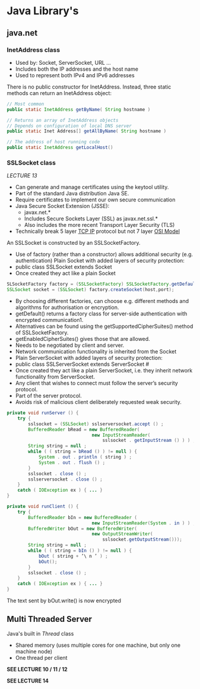# Java Library's
## java.net
### InetAddress class
- Used by: Socket, ServerSocket, URL ...
- Includes both the IP addresses and the host name
- Used to represent both IPv4 and IPv6 addresses

There is no public constructor for InetAddress. Instead, three static methods can return an InetAddress object:
```java
// Most common
public static InetAddress getByName( String hostname )
```
```java
// Returns an array of InetAddress objects
// Depends on configuration of local DNS server
public static Inet Address[] getAllByName( String hostname )
```
```java
// The address of host running code
public static InetAddress getLocalHost()
```
### SSLSocket class
*LECTURE 13*
- Can generate and manage certificates using the keytool utility.  
- Part of the standard Java distribution Java SE.  
- Require certificates to implement our own secure communication
- Java Secure Socket Extension (JSSE):  
	- javax.net.*  
	- Includes Secure Sockets Layer (SSL) as javax.net.ssl.*  
	- Also includes the more recent Transport Layer Security (TLS)
- Technically break 5 layer [TCP IP](TCP%20IP.md) protocol but not 7 layer [OSI Model](OSI%20Model.md)

An SSLSocket is constructed by an SSLSocketFactory.  
- Use of factory (rather than a constructor) allows additional security (e.g. authentication)
Plain Socket with added layers of security protection:  
- public class SSLSocket extends Socket
- Once created they act like a plain Socket
```java
SLSocketFactory factory = (SSLSocketFactory) SSLSocketFactory.getDefault();
SSLSocket socket = (SSLSocket) factory.createSocket(host,port);
```
- By choosing different factories, can choose e.g. different methods and algorithms for authorisation or encryption.  
- getDefault() returns a factory class for server-side authentication with encrypted communication1.  
- Alternatives can be found using the getSupportedCipherSuites() method of SSLSocketFactory.  
- getEnabledCipherSuites() gives those that are allowed.  
- Needs to be negotiated by client and server.  
- Network communication functionality is inherited from the Socket
- Plain ServerSocket with added layers of security protection:  
- public class SSLServerSocket extends ServerSocket  #
- Once created they act like a plain ServerSocket, i.e. they inherit network functionality from ServerSocket.  
- Any client that wishes to connect must follow the server’s security protocol.  
- Part of the server protocol.  
- Avoids risk of malicious client deliberately requested weak security.
```java
private void runServer () {  
	try {  
		sslsocket = (SSLSocket) sslserversocket.accept () ;  
		BufferedReader bRead = new BufferedReader(
								new InputStreamReader(
									sslsocket . getInputStream () ) ) ;  
		String string = null ;  
		while ( ( string = bRead () ) != null ) {  
			System . out . println ( string ) ;  
			System . out . flush () ;  
		}  
		sslsocket . close () ;  
		sslserversocket . close () ;  
	}  
	catch ( IOException ex ) { ... }  
}
```
```java
private void runClient () {  
	try {  
		BufferedReader bIn = new BufferedReader (  
								new InputStreamReader(System . in ) ) ;
		BufferedWriter bOut = new BufferedWriter(  
								new OutputStreamWriter(
									sslsocket.getOutputStream()));
		String string = null ;  
		while ( ( string = bIn () ) != null ) {  
			bOut ( string + ’\ n ’ ) ;  
			bOut();
		}  
		sslsocket . close () ;  
	}  
	catch ( IOException ex ) { ... }  
}
```
The text sent by bOut.write() is now encrypted
## Multi Threaded Server
Java's built in *Thread* class
- Shared memory (uses multiple cores for one machine, but only one machine node)
- One thread per client

**SEE LECTURE 10 / 11 / 12**

**SEE LECTURE 14**